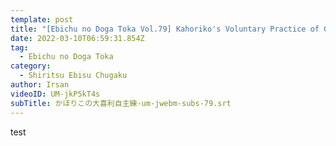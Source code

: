 ```yaml
---
template: post
title: "[Ebichu no Doga Toka Vol.79] Kahoriko's Voluntary Practice of Great Comedy"
date: 2022-03-10T06:59:31.854Z
tag:
  - Ebichu no Doga Toka
category:
  - Shiritsu Ebisu Chugaku
author: Irsan
videoID: UM-jkP5kT4s
subTitle: かほりこの大喜利自主練-um-jwebm-subs-79.srt
---
```

test